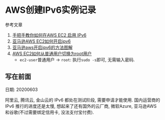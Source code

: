 # AWS创建IPv6实例记录

参考文章

1. [手把手教你如何在AWS EC2 启用 IPv6](https://www.jianshu.com/p/131409434cec)
2. [亚马逊AWS EC2如何开启ipv6](https://blog.51cto.com/dellinger/2134119)
3. [亚马逊aws开启ipv6的方法图解](https://www.pcwanjia.com/html/2019/08/244.html)
4. [AWS EC2如何从普通用户切换为root用户](https://blog.csdn.net/tanhongwei1994/article/details/88657452)
    - `ec2-user`普通用户 -> `root`: 执行`sudo -s`即可, 无需输入密码.

## 写在前面

日期: 20200603

阿里云, 腾讯云, 金山云的 IPv6 都处在测试阶段, 需要申请才能使用. 国内运营商的 IPv6 推行的进度还是太慢, 想起来了还有国外的云厂商, 微软Azure, 亚马逊AWS 和谷歌(不过需要绑定信用卡, 没法支付宝付费).


